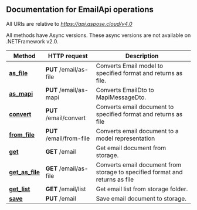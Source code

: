 

## Documentation for EmailApi operations

All URIs are relative to *https://api.aspose.cloud/v4.0*

All methods have Async versions. These async versions are not available on .NETFramework v2.0.

Method | HTTP request | Description
------------- | ------------- | -------------
[**as_file**](EmailApi.md#as_file)| **PUT** /email/as-file| Converts Email model to specified format and returns as file.             
[**as_mapi**](EmailApi.md#as_mapi)| **PUT** /email/as-mapi| Converts EmailDto to MapiMessageDto.             
[**convert**](EmailApi.md#convert)| **PUT** /email/convert| Converts email document to specified format and returns as file             
[**from_file**](EmailApi.md#from_file)| **PUT** /email/from-file| Converts email document to a model representation             
[**get**](EmailApi.md#get)| **GET** /email| Get email document from storage.             
[**get_as_file**](EmailApi.md#get_as_file)| **GET** /email/as-file| Converts email document from storage to specified format and returns as file             
[**get_list**](EmailApi.md#get_list)| **GET** /email/list| Get email list from storage folder.             
[**save**](EmailApi.md#save)| **PUT** /email| Save email document to storage.             
